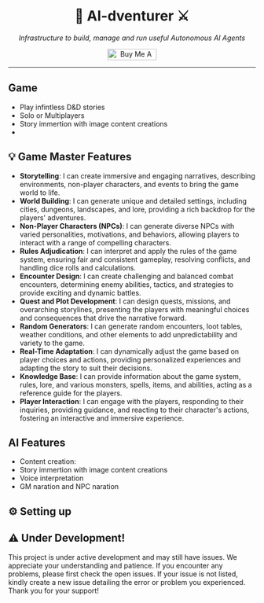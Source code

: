 <h1 align="center">🧙 AI-dventurer ⚔️</h1>


<p align="center"><i>Infrastructure to build, manage and run useful Autonomous AI Agents</i></p>

<p align="center">
<a href="https://www.buymeacoffee.com/superagi" target="_blank"><img src="https://cdn.buymeacoffee.com/buttons/default-orange.png" alt="Buy Me A Coffee" height="23" width="100" style="border-radius:1px"></a>
</p>

<hr>

## Game 

- Play infintless D&D stories
- Solo or Multiplayers 
- Story immertion with image content creations 
- 

## 💡 Game Master Features

- **Storytelling**: I can create immersive and engaging narratives, describing environments, non-player characters, and events to bring the game world to life.
- **World Building**: I can generate unique and detailed settings, including cities, dungeons, landscapes, and lore, providing a rich backdrop for the players' adventures.
- **Non-Player Characters (NPCs)**: I can generate diverse NPCs with varied personalities, motivations, and behaviors, allowing players to interact with a range of compelling characters.
- **Rules Adjudication**: I can interpret and apply the rules of the game system, ensuring fair and consistent gameplay, resolving conflicts, and handling dice rolls and calculations.
- **Encounter Design**: I can create challenging and balanced combat encounters, determining enemy abilities, tactics, and strategies to provide exciting and dynamic battles.
- **Quest and Plot Development**: I can design quests, missions, and overarching storylines, presenting the players with meaningful choices and consequences that drive the narrative forward.
- **Random Generators**: I can generate random encounters, loot tables, weather conditions, and other elements to add unpredictability and variety to the game.
- **Real-Time Adaptation**: I can dynamically adjust the game based on player choices and actions, providing personalized experiences and adapting the story to suit their decisions.
- **Knowledge Base**: I can provide information about the game system, rules, lore, and various monsters, spells, items, and abilities, acting as a reference guide for the players.
- **Player Interaction**: I can engage with the players, responding to their inquiries, providing guidance, and reacting to their character's actions, fostering an interactive and immersive experience.

## AI Features 

- Content creation:
- Story immertion with image content creations 
- Voice interpretation 
- GM naration and NPC naration

## ⚙️ Setting up


## ⚠️ Under Development!
This project is under active development and may still have issues. We appreciate your understanding and patience. If you encounter any problems, please first check the open issues. If your issue is not listed, kindly create a new issue detailing the error or problem you experienced. Thank you for your support!

